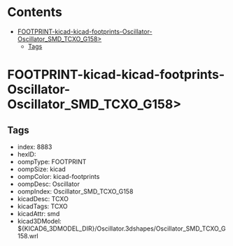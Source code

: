 



Contents
========

* [FOOTPRINT-kicad-kicad-footprints-Oscillator-Oscillator_SMD_TCXO_G158>](#footprint-kicad-kicad-footprints-oscillator-oscillator_smd_tcxo_g158)
	* [Tags](#tags)

# FOOTPRINT-kicad-kicad-footprints-Oscillator-Oscillator_SMD_TCXO_G158>

## Tags

- index: 8883
- hexID: 
- oompType: FOOTPRINT
- oompSize: kicad
- oompColor: kicad-footprints
- oompDesc: Oscillator
- oompIndex: Oscillator_SMD_TCXO_G158
- kicadDesc: TCXO
- kicadTags: TCXO
- kicadAttr: smd
- kicad3DModel: ${KICAD6_3DMODEL_DIR}/Oscillator.3dshapes/Oscillator_SMD_TCXO_G158.wrl
